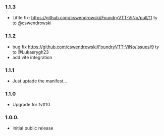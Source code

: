 ### 1.1.3

- Little fix: https://github.com/cswendrowski/FoundryVTT-ViNo/pull/11 ty to @cswendrowski

### 1.1.2

- bug fix https://github.com/cswendrowski/FoundryVTT-ViNo/issues/9 ty to @Lukasrygh23 
- add vite integration

### 1.1.1

- Just uptade the manifest...

### 1.1.0

- Upgrade for fvtt10

### 1.0.0.

- Initial public release